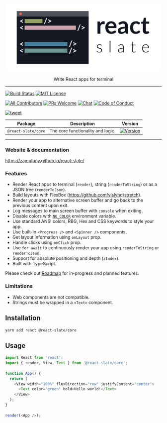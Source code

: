 <p align="center">
  <img alt="react-slate" src="docs/_assets/react_slate_logo.png" width="700">
</p>

<p align="center">
  Write React apps for terminal
</p>

---

[![Build Status][build-badge]][build]
[![MIT License][license-badge]][license]

[![All Contributors](https://img.shields.io/badge/all_contributors-5-orange.svg?style=flat-square)](#contributors)
[![PRs Welcome][prs-welcome-badge]][prs-welcome]
[![Chat][chat-badge]][chat]
[![Code of Conduct][coc-badge]][coc]

[![tweet][tweet-badge]][tweet]

| Package             | Description                       | Version                                                          |
| ------------------- | --------------------------------- | ---------------------------------------------------------------- |
| `@react-slate/core` | The core functionality and logic. | [![Version][react-slate-core-version]][react-slate-core-package] |

---

### Website & documentation

https://zamotany.github.io/react-slate/

### Features

* Render React apps to terminal (`render`), string (`renderToString`) or as a JSON tree (`renderToJson`).
* Build layouts with FlexBox (https://github.com/vislyhq/stretch).
* Render your app to alternative screen buffer and go back to the previous content upon exit.
* Log messages to main screen buffer with `console` when exiting.
* Disable colors with [`NO_COLOR`](https://no-color.org/) environment variable.
* Use standard ANSI colors, RBG, Hex and CSS keywords to style your app.
* Use built-in `<Progress />` and `<Spinner />` components.
* Get layout information using `onLayout` prop.
* Handle clicks using `onClick` prop.
* Use `for await` to continuously render your app using `renderToString` or `renderToJson`.
* Support for absolute positioning and depth (`zIndex`).
* Built with TypeScript.

Please check out [Roadmap](https://github.com/zamotany/react-slate/issues/99) for in-progress and planned features. 

### Limitations

* Web components are not compatible.
* Strings must be wrapped in a `<Text>` component.

## Installation

```bash
yarn add react @react-slate/core
```

## Usage

```js
import React from 'react';
import { render, View, Text } from '@react-slate/core';

function App() {
  return (
    <View width="100%" flexDirection="row" justifyContent="center">
      <Text color="green" bold>Hello world!</Text>
    </View>
  );
}

render(<App />);
```

<!-- badges (common) -->

[build-badge]: https://img.shields.io/circleci/project/github/zamotany/react-slate/master.svg?style=flat-square
[build]: https://circleci.com/gh/zamotany/react-slate
[license-badge]: https://img.shields.io/npm/l/react-slate.svg?style=flat-square
[license]: https://opensource.org/licenses/MIT
[prs-welcome-badge]: https://img.shields.io/badge/PRs-welcome-brightgreen.svg?style=flat-square
[prs-welcome]: http://makeapullrequest.com
[coc-badge]: https://img.shields.io/badge/code%20of-conduct-ff69b4.svg?style=flat-square
[coc]: https://github.com/zamotany/react-slate/blob/master/CODE_OF_CONDUCT.md
[chat-badge]: https://img.shields.io/badge/chat-discord-brightgreen.svg?style=flat-square&colorB=7289DA&logo=discord
[chat]: https://discord.gg/zwR2Cdh
[tweet-badge]: https://img.shields.io/badge/tweet-react--slate-blue.svg?style=flat-square&colorB=1DA1F2&logo=data:image/png;base64,iVBORw0KGgoAAAANSUhEUgAAABgAAAAUCAYAAACXtf2DAAAAAXNSR0IArs4c6QAAAaRJREFUOBGtlM8rBGEYx3cWtRHJRaKcuMtBSitxkCQ3LtzkP9iUUu5ODspRHLhRLtq0FxeicEBC2cOivcge%2FMgan3fNM8bbzL4zm6c%2BPT%2Fe7%2FO8887svrFYBWbbtgWzsAt3sAcpqJFxxF1QV8oJFqFPFst5dLWQAT87oTgPB7DtziFRT1EA4yZolsFkhwjGYFRO8Op0KD8HVe7unoB6PRTBZG8IctAmG1xrHcfkQ2B55sfI%2ByGMXSBqV71xZ8CWdxBxN6ThFuECDEAL%2Bc9HIzDYumVZ966GZnX0SzCZvEqTbkaGywkyFE6hKAsBPhFQ18uPUqh2ggJ%2BUor%2F4M%2F%2FzOC8g6YzR1i%2F8g4vvSI%2ByD7FFNjexQrjHd8%2BnjABI3AU4Wl16TuF1qANGll81jsi5qu%2Bw6XIsCn4ijhU5FmCJpkV6BGNw410hfSf6JKBQ%2FUFxHGYBnWnmOwDwYQ%2BwzdHqO75HtiAMJfaC7ph32FSRJCENUhDHsLaJkL%2FX4wMF4%2BwA5bgAcrZE4sr0Cu9Jq9fxyrvBHWbNkMD5CEHWTjjT2m6r5D92jfmbbKJEWuMMAAAAABJRU5ErkJggg%3D%3D
[tweet]: https://twitter.com/intent/tweet?text=Check%20out%20react-slate!%20https://github.com/zamotany/react-slate%20%F0%9F%91%8D

<!-- badges (packages) -->

[react-slate-core-version]: https://img.shields.io/npm/v/@react-slate/core.svg?style=flat-square
[react-slate-core-package]: https://www.npmjs.com/package/@react-slate/core

